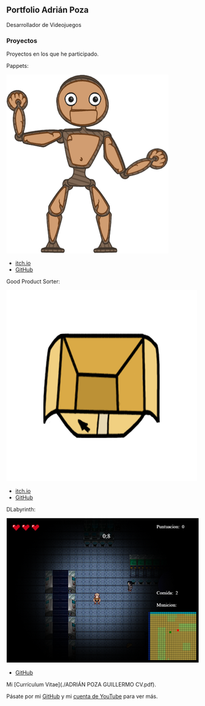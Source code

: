 ## Portfolio Adrián Poza

Desarrollador de Videojuegos 

### Proyectos

Proyectos en los que he participado.  

Pappets:  

![Pappets](images/pappets.png)
- [itch.io](https://glassbeard.itch.io/pappets)  
- [GitHub](https://github.com/GlassBeardTeam/Puppet)  

Good Product Sorter:  

![Good Product Sorter](images/gps.png)  
- [itch.io](https://glassbeard.itch.io/goodproductsorter)  
- [GitHub](https://github.com/GlassBeardTeam/GoodProductSorter)  

DLabyrinth:  

![DLabyrinth](images/dlabyrinth.png)  
- [GitHub](https://github.com/MRxRafi/DLabyrinth_JeR)  


Mi [Currículum Vitae](./ADRIÁN POZA GUILLERMO CV.pdf).


Pásate por mi [GitHub](https://github.com/apozag) y mi [cuenta de YouTube](https://www.youtube.com/channel/UCClrFZQZYE2P-3rf0DiNNRQ) para ver más.  

